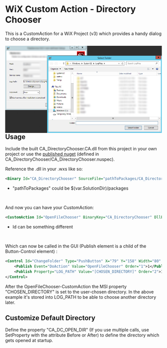 ﻿# WiX Custom Action - Directory Chooser

This is a CustomAction for a WiX Project (v3) which provides a handy dialog to choose a directory. <br />

<img src="https://github.com/wbicode/CA_DirectoryChooser/blob/develop/CA_DirectoryChooser/documentation/example.png?raw=true" alt="" style="float: left; margin-right: 10px;" />

## Usage

Include the built CA_DirectoryChooser.CA.dll from this project in your own project or use the [published nuget](https://www.nuget.org/packages/CA_DirectoryChooser/) (defined in CA_DirectoryChooser/CA_DirectoryChooser.nuspec). <br />

Reference the .dll in your .wxs like so:

```xml
<Binary Id="CA_DirectoryChooser" SourceFile="pathToPackages/CA_DirectoryChooser.X.X.X/lib/net45/CA_DirectoryChooser.CA.dll" />
```

* "pathToPackages" could be $(var.SolutionDir)/packages

<br />

And now you can have your CustomAction: <br />

```xml
<CustomAction Id="OpenFileChooser" BinaryKey="CA_DirectoryChooser" DllEntry="OpenFileChooser" />
```

* Id can be something different

<br />

Which can now be called in the GUI (Publish element is a child of the Button-Control element) :

```xml
<Control Id="ChangeFolder" Type="PushButton" X="79" Y="158" Width="80" Height="17" Text="Browse">
    <Publish Event="DoAction" Value="OpenFileChooser" Order="1">1</Publish>
    <Publish Property="LOG_PATH" Value="[CHOSEN_DIRECTORY]" Order="2">1</Publish>
</Control>
```

After the OpenFileChooser-CustomAction the MSI property "CHOSEN_DIRECTORY" is set to the user-chosen directory.  In the above example it's stored into LOG_PATH to be able to choose another directory later.

## Customize Default Directory

Define the property "CA_DC_OPEN_DIR" (If you use multiple calls, use SetProperty with the attribute Before or After) to define the directory which gets opened at startup.
